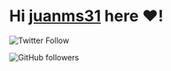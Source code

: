 # Hi [juanms31][website] here ❤️!

















<!-- Social -->
![Twitter Follow](https://img.shields.io/twitter/follow/juannmmss?style=social)

![GitHub followers](https://img.shields.io/github/followers/juanms31?style=social)
<!--
**juanms31/juanms31** is a ✨ _special_ ✨ repository because its `README.md` (this file) appears on your GitHub profile.

Here are some ideas to get you started:

- 🔭 I’m currently working on ...
- 🌱 I’m currently learning ...
- 👯 I’m looking to collaborate on ...
- 🤔 I’m looking for help with ...
- 💬 Ask me about ...
- 📫 How to reach me: ...
- 😄 Pronouns: ...
- ⚡ Fun fact: ...
-->
<!-- LINKS -->
[website]: http://juanms31.github.io/